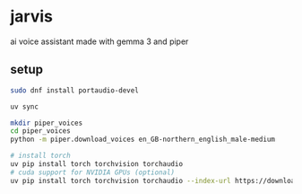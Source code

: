 # jarvis
ai voice assistant made with gemma 3 and piper

## setup

```bash
sudo dnf install portaudio-devel

uv sync

mkdir piper_voices
cd piper_voices
python -m piper.download_voices en_GB-northern_english_male-medium

# install torch
uv pip install torch torchvision torchaudio
# cuda support for NVIDIA GPUs (optional)
uv pip install torch torchvision torchaudio --index-url https://download.pytorch.org/whl/cu128
```